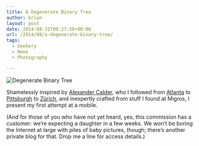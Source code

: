 ```yaml
---
title: A Degenerate Binary Tree
author: brian
layout: post
date: 2014-08-31T09:27:50+00:00
url: /2014/08/a-degenerate-binary-tree/
tags:
  - Geekery
  - News
  - Photography

---
```

![Degenerate Binary Tree](/wp/2014/08/Degenerate-Binary-Tree.jpg) 

Shamelessly inspired by [Alexander Calder][2], who I followed from [Atlanta][3] to [Pittsburgh][4] to [Zürich][5], and inexpertly crafted from stuff I found at Migros, I present my first attempt at a mobile.

(And for those of you who have not yet heard, yes, this commission has a customer: we&#8217;re expecting a daughter in a few weeks. We won&#8217;t be boring the Internet at large with piles of baby pictures, though; there&#8217;s another private blog for that. Drop me a line for access details.)

 [1]: https://trammell.ch/wp-content/uploads/2014/08/Degenerate-Binary-Tree.jpg
 [2]: http://en.wikipedia.org/wiki/Alexander_Calder
 [3]: https://www.flickr.com/photos/wallyg/8974194521/
 [4]: https://www.flickr.com/photos/elston/38241312/
 [5]: http://www.schoenewiese.com/index.php?showimage=1003